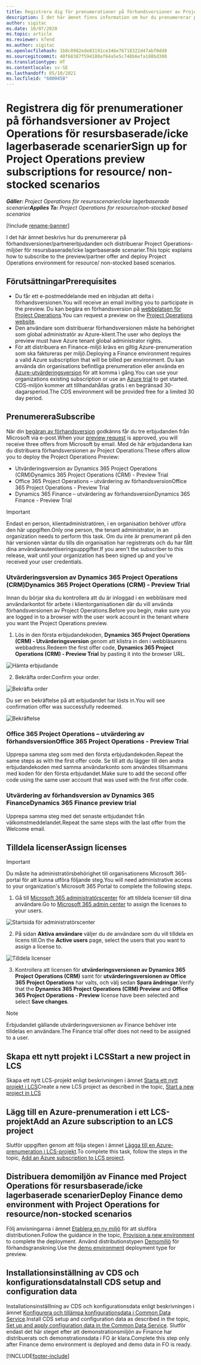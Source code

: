 ```yaml
---
title: Registrera dig för prenumerationer på förhandsversioner av Project Operations för resursbaserade/icke lagerbaserade scenarier
description: I det här ämnet finns information om hur du prenumererar på och distribuerar Project Operations för resursbaserade/icke lagerbaserade scenarier.
author: sigitac
ms.date: 10/07/2020
ms.topic: article
ms.reviewer: kfend
ms.author: sigitac
ms.openlocfilehash: 1b8c8982ede83191ce346e76718322d47abf0dd8
ms.sourcegitcommit: 40f68387f594180af64a5e5c748b6efa188bd300
ms.translationtype: HT
ms.contentlocale: sv-SE
ms.lasthandoff: 05/10/2021
ms.locfileid: "6000458"
---
```

# <a name="sign-up-for-project-operations-preview-subscriptions-for-resource-non-stocked-scenarios"></a><span data-ttu-id="007d5-103">Registrera dig för prenumerationer på förhandsversioner av Project Operations för resursbaserade/icke lagerbaserade scenarier</span><span class="sxs-lookup"><span data-stu-id="007d5-103">Sign up for Project Operations preview subscriptions for resource/ non-stocked scenarios</span></span>

<span data-ttu-id="007d5-104">_**Gäller:** Project Operations för resursscenarier/icke lagerbaserade scenarier_</span><span class="sxs-lookup"><span data-stu-id="007d5-104">_**Applies To:** Project Operations for resource/non-stocked based scenarios_</span></span>

[!include [rename-banner](~/includes/cc-data-platform-banner.md)]

<span data-ttu-id="007d5-105">I det här ämnet beskrivs hur du prenumererar på förhandsversioner/partnererbjudanden och distribuerar Project Operations-miljöer för resursbaserade/icke lagerbaserade scenarier.</span><span class="sxs-lookup"><span data-stu-id="007d5-105">This topic explains how to subscribe to the preview/partner offer and deploy Project Operations environment for resource/ non-stocked based scenarios.</span></span>

## <a name="prerequisites"></a><span data-ttu-id="007d5-106">Förutsättningar</span><span class="sxs-lookup"><span data-stu-id="007d5-106">Prerequisites</span></span>

- <span data-ttu-id="007d5-107">Du får ett e-postmeddelande med en inbjudan att delta i förhandsversionen.</span><span class="sxs-lookup"><span data-stu-id="007d5-107">You will receive an email inviting you to participate in the preview.</span></span> <span data-ttu-id="007d5-108">Du kan begära en förhandsversion på [webbplatsen för Project Operations](https://dynamics.microsoft.com/en-us/project-operations/overview/).</span><span class="sxs-lookup"><span data-stu-id="007d5-108">You can request a preview on the [Project Operations website](https://dynamics.microsoft.com/en-us/project-operations/overview/).</span></span>
- <span data-ttu-id="007d5-109">Den användare som distribuerar förhandsversionen måste ha behörighet som global administratör av Azure-klient.</span><span class="sxs-lookup"><span data-stu-id="007d5-109">The user who deploys the preview must have Azure tenant global administrator rights.</span></span>
- <span data-ttu-id="007d5-110">För att distribuera en Finance-miljö krävs en giltig Azure-prenumeration som ska faktureras per miljö.</span><span class="sxs-lookup"><span data-stu-id="007d5-110">Deploying a Finance environment requires a valid Azure subscription that will be billed per environment.</span></span> <span data-ttu-id="007d5-111">Du kan använda din organisations befintliga prenumeration eller använda en [Azure-utvärderingsversion](https://azure.microsoft.com/en-us/free/) för att komma i gång.</span><span class="sxs-lookup"><span data-stu-id="007d5-111">You can use your organizations existing subscription or use an [Azure trial](https://azure.microsoft.com/en-us/free/) to get started.</span></span> <span data-ttu-id="007d5-112">CDS-miljön kommer att tillhandahållas gratis i en begränsad 30-dagarsperiod.</span><span class="sxs-lookup"><span data-stu-id="007d5-112">The CDS environment will be provided free for a limited 30 day period.</span></span>

## <a name="subscribe"></a><span data-ttu-id="007d5-113">Prenumerera</span><span class="sxs-lookup"><span data-stu-id="007d5-113">Subscribe</span></span>

<span data-ttu-id="007d5-114">När din [begäran av förhandsversion](https://forms.office.com/FormsPro/Pages/ResponsePage.aspx?id=v4j5cvGGr0GRqy180BHbR56j8lZs0FdAvwT75_WNFyxUMkRDV1NYQU5TNjE2VjhKOVBUNVg2R0s1NC4u) godkänns får du tre erbjudanden från Microsoft via e-post.</span><span class="sxs-lookup"><span data-stu-id="007d5-114">When your [preview request](https://forms.office.com/FormsPro/Pages/ResponsePage.aspx?id=v4j5cvGGr0GRqy180BHbR56j8lZs0FdAvwT75_WNFyxUMkRDV1NYQU5TNjE2VjhKOVBUNVg2R0s1NC4u) is approved, you will receive three offers from Microsoft by email.</span></span> <span data-ttu-id="007d5-115">Med de här erbjudandena kan du distribuera förhandsversionen av Project Operations:</span><span class="sxs-lookup"><span data-stu-id="007d5-115">These offers allow you to deploy the Project Operations Preview:</span></span>

- <span data-ttu-id="007d5-116">Utvärderingsversion av Dynamics 365 Project Operations (CRM)</span><span class="sxs-lookup"><span data-stu-id="007d5-116">Dynamics 365 Project Operations (CRM) - Preview Trial</span></span>
- <span data-ttu-id="007d5-117">Office 365 Project Operations – utvärdering av förhandsversion</span><span class="sxs-lookup"><span data-stu-id="007d5-117">Office 365 Project Operations - Preview Trial</span></span>
- <span data-ttu-id="007d5-118">Dynamics 365 Finance – utvärdering av förhandsversion</span><span class="sxs-lookup"><span data-stu-id="007d5-118">Dynamics 365 Finance - Preview Trial</span></span>

> [!IMPORTANT]
> <span data-ttu-id="007d5-119">Endast en person, klientadministratören, i en organisation behöver utföra den här uppgiften.</span><span class="sxs-lookup"><span data-stu-id="007d5-119">Only one person, the tenant administrator, in an organization needs to perform this task.</span></span> <span data-ttu-id="007d5-120">Om du inte är prenumerant på den här versionen väntar du tills din organisation har registrerats och du har fått dina användarautentiseringsuppgifter.</span><span class="sxs-lookup"><span data-stu-id="007d5-120">If you aren't the subscriber to this release, wait until your organization has been signed up and you've received your user credentials.</span></span>

### <a name="dynamics-365-project-operations-crm---preview-trial"></a><span data-ttu-id="007d5-121">Utvärderingsversion av Dynamics 365 Project Operations (CRM)</span><span class="sxs-lookup"><span data-stu-id="007d5-121">Dynamics 365 Project Operations (CRM) - Preview Trial</span></span> 

<span data-ttu-id="007d5-122">Innan du börjar ska du kontrollera att du är inloggad i en webbläsare med användarkontot för arbete i klientorganisationen där du vill använda förhandsversionen av Project Operations.</span><span class="sxs-lookup"><span data-stu-id="007d5-122">Before you begin, make sure you are logged in to a browser with the user work account in the tenant where you want the Project Operations preview.</span></span>

1. <span data-ttu-id="007d5-123">Lös in den första erbjudandekoden, **Dynamics 365 Project Operations (CRM) - Utvärderingsversion** genom att klistra in den i webbläsarens webbadress.</span><span class="sxs-lookup"><span data-stu-id="007d5-123">Redeem the first offer code, **Dynamics 365 Project Operations (CRM) - Preview Trial** by pasting it into the browser URL.</span></span>

![Hämta erbjudande](./media/16RedeemFirstOfferNew.png)

2. <span data-ttu-id="007d5-125">Bekräfta order.</span><span class="sxs-lookup"><span data-stu-id="007d5-125">Confirm your order.</span></span>

![Bekräfta order](./media/17ConfirmOrderNew.png)

<span data-ttu-id="007d5-127">Du ser en bekräftelse på att erbjudandet har lösts in.</span><span class="sxs-lookup"><span data-stu-id="007d5-127">You will see confirmation offer was successfully redeemed.</span></span>

![Bekräftelse](./media/18OrderConfirmationNew.png)

### <a name="office-365-project-operations---preview-trial"></a><span data-ttu-id="007d5-129">Office 365 Project Operations – utvärdering av förhandsversion</span><span class="sxs-lookup"><span data-stu-id="007d5-129">Office 365 Project Operations - Preview Trial</span></span>

<span data-ttu-id="007d5-130">Upprepa samma steg som med den första erbjudandekoden.</span><span class="sxs-lookup"><span data-stu-id="007d5-130">Repeat the same steps as with the first offer code.</span></span> <span data-ttu-id="007d5-131">Se till att du lägger till den andra erbjudandekoden med samma användarkonto som användes tillsammans med koden för den första erbjudandet.</span><span class="sxs-lookup"><span data-stu-id="007d5-131">Make sure to add the second offer code using the same user account that was used with the first offer code.</span></span>

### <a name="dynamics-365-finance-preview-trial"></a><span data-ttu-id="007d5-132">Utvärdering av förhandsversion av Dynamics 365 Finance</span><span class="sxs-lookup"><span data-stu-id="007d5-132">Dynamics 365 Finance preview trial</span></span>

<span data-ttu-id="007d5-133">Upprepa samma steg med det senaste erbjudandet från välkomstmeddelandet.</span><span class="sxs-lookup"><span data-stu-id="007d5-133">Repeat the same steps with the last offer from the Welcome email.</span></span>

## <a name="assign-licenses"></a><span data-ttu-id="007d5-134">Tilldela licenser</span><span class="sxs-lookup"><span data-stu-id="007d5-134">Assign licenses</span></span>

> [!IMPORTANT]
> <span data-ttu-id="007d5-135">Du måste ha administratörsbehörighet till organisationens Microsoft 365-portal för att kunna utföra följande steg.</span><span class="sxs-lookup"><span data-stu-id="007d5-135">You will need administrative access to your organization's Microsoft 365 Portal to complete the following steps.</span></span>

1. <span data-ttu-id="007d5-136">Gå till [Microsoft 365 administratörscenter](https://portal.office.com/) för att tilldela licenser till dina användare.</span><span class="sxs-lookup"><span data-stu-id="007d5-136">Go to [Microsoft 365 admin center](https://portal.office.com/) to assign the licenses to your users.</span></span>

![Startsida för administratörscenter](./media/14AdminPortal.png)

2. <span data-ttu-id="007d5-138">På sidan **Aktiva användare** väljer du de användare som du vill tilldela en licens till.</span><span class="sxs-lookup"><span data-stu-id="007d5-138">On the **Active users** page, select the users that you want to assign a license to.</span></span>

![Tilldela licenser](./media/15AssignLicenses.png)

3. <span data-ttu-id="007d5-140">Kontrollera att licensen för **utvärderingsversionen av Dynamics 365 Project Operations (CRM)** samt för **utvärderingsversionen av Office 365 Project Operations** har valts, och välj sedan **Spara ändringar**.</span><span class="sxs-lookup"><span data-stu-id="007d5-140">Verify that the **Dynamics 365 Project Operations (CRM) Preview** and **Office 365 Project Operations - Preview** license have been selected and select **Save changes**.</span></span>

> [!NOTE]
> <span data-ttu-id="007d5-141">Erbjudandet gällande utvärderingsversionen av Finance behöver inte tilldelas en användare.</span><span class="sxs-lookup"><span data-stu-id="007d5-141">The Finance trial offer does not need to be assigned to a user.</span></span>

## <a name="start-a-new-project-in-lcs"></a><span data-ttu-id="007d5-142">Skapa ett nytt projekt i LCS</span><span class="sxs-lookup"><span data-stu-id="007d5-142">Start a new project in LCS</span></span>

<span data-ttu-id="007d5-143">Skapa ett nytt LCS-projekt enligt beskrivningen i ämnet [Starta ett nytt projekt i LCS](create-lcs-project.md)</span><span class="sxs-lookup"><span data-stu-id="007d5-143">Create a new LCS project as described in the topic, [Start a new project in LCS](create-lcs-project.md)</span></span>

## <a name="add-an-azure-subscription-to-an-lcs-project"></a><span data-ttu-id="007d5-144">Lägg till en Azure-prenumeration i ett LCS-projekt</span><span class="sxs-lookup"><span data-stu-id="007d5-144">Add an Azure subscription to an LCS project</span></span>

<span data-ttu-id="007d5-145">Slutför uppgiften genom att följa stegen i ämnet [Lägga till en Azure-prenumeration i LCS-projekt](resource-add-azure-subscription-lcs-project.md).</span><span class="sxs-lookup"><span data-stu-id="007d5-145">To complete this task, follow the steps in the topic, [Add an Azure subscription to LCS project](resource-add-azure-subscription-lcs-project.md).</span></span>

## <a name="deploy-finance-demo-environment-with-project-operations-for-resourcenon-stocked-scenarios"></a><span data-ttu-id="007d5-146">Distribuera demomiljön av Finance med Project Operations för resursbaserade/icke lagerbaserade scenarier</span><span class="sxs-lookup"><span data-stu-id="007d5-146">Deploy Finance demo environment with Project Operations for resource/non-stocked scenarios</span></span>

<span data-ttu-id="007d5-147">Följ anvisningarna i ämnet [Etablera en ny miljö](resource-provision-new-environment.md) för att slutföra distributionen.</span><span class="sxs-lookup"><span data-stu-id="007d5-147">Follow the guidance in the topic, [Provision a new environment](resource-provision-new-environment.md) to complete the deployment.</span></span> <span data-ttu-id="007d5-148">Använd distributionstypen [Demomiljö](/dynamics365/fin-ops-core/dev-itpro/deployment/deploy-demo-environment) för förhandsgranskning.</span><span class="sxs-lookup"><span data-stu-id="007d5-148">Use the [demo environment](/dynamics365/fin-ops-core/dev-itpro/deployment/deploy-demo-environment) deployment type for preview.</span></span> 

## <a name="install-cds-setup-and-configuration-data"></a><span data-ttu-id="007d5-149">Installationsinställning av CDS och konfigurationsdata</span><span class="sxs-lookup"><span data-stu-id="007d5-149">Install CDS setup and configuration data</span></span>

<span data-ttu-id="007d5-150">Installationsinställlning av CDS och konfigurationsdata enligt beskrivningen i ämnet [Konfigurera och tillämpa konfigurationsdata i Common Data Service](resource-apply-pro-setup-config-data.md).</span><span class="sxs-lookup"><span data-stu-id="007d5-150">Install CDS setup and configuration data as described in the topic, [Set up and apply configuration data in the Common Data Service](resource-apply-pro-setup-config-data.md).</span></span>
<span data-ttu-id="007d5-151">Slutför endast det här steget efter att demonstrationsmiljön av Finance har distribuerats och demonstrationsdata i FO är klara.</span><span class="sxs-lookup"><span data-stu-id="007d5-151">Complete this step only after Finance demo environment is deployed and demo data in FO is ready.</span></span>


[!INCLUDE[footer-include](../includes/footer-banner.md)]